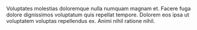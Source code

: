 Voluptates molestias doloremque nulla numquam magnam et. Facere fuga dolore dignissimos voluptatum quis repellat tempore. Dolorem eos ipsa ut voluptatem voluptas repellendus ex. Animi nihil ratione nihil.